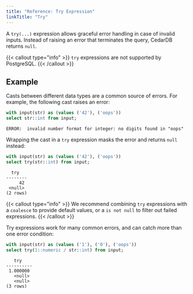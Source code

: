 ```yaml
---
title: "Reference: Try Expression"
linkTitle: "Try"
---
```


A `try(...)` expression allows graceful error handling in case of invalid inputs.
Instead of raising an error that terminates the query, CedarDB returns `null`.

{{< callout type="info" >}}
`try` expressions are not supported by PostgreSQL.
{{< /callout >}}

## Example

Casts between different data types are a common source of errors.
For example, the following cast raises an error:

```sql
with input(str) as (values ('42'), ('oops'))
select str::int from input;
```

```
ERROR:  invalid number format for integer: no digits found in "oops"
```

Wrapping the cast in a `try` expression masks the error and returns `null` instead:

```sql
with input(str) as (values ('42'), ('oops'))
select try(str::int) from input;
```

```
  try
--------
     42
 <null>
(2 rows)
```

{{< callout type="info" >}}
We recommend combining `try` expressions with a `coalesce` to provide default values, or a `is not null` to filter out
failed expressions.
{{< /callout >}}

Try expressions work for many common errors, and can catch more than one error condition:

```sql
with input(str) as (values ('1'), ('0'), ('oops'))
select try(1::numeric / str::int) from input;
```

```
   try
----------
 1.000000
   <null>
   <null>
(3 rows)
```
